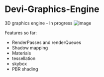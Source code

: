 # Devi-Graphics-Engine
3D graphics engine - In progress
![image](https://user-images.githubusercontent.com/43025133/168863775-2785464f-c3cb-4cc1-bcad-76a203364007.png)

Features so far:
- RenderPasses and renderQueues
- Shadow mapping
- Materials
- tessellation
- skybox
- PBR shading

